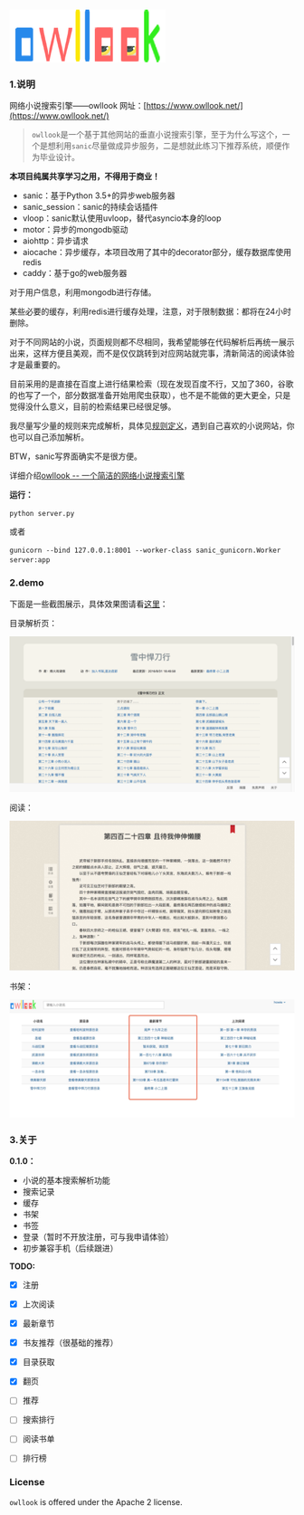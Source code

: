 ### 

![chapter](./novels_search/static/novels/img/logo_home.png)

### 1.说明

网络小说搜索引擎——owllook 网址：[https://www.owllook.net/](https://www.owllook.net/)

> `owllook`是一个基于其他网站的垂直小说搜索引擎，至于为什么写这个，一个是想利用`sanic`尽量做成异步服务，二是想就此练习下推荐系统，顺便作为毕业设计。

**本项目纯属共享学习之用，不得用于商业！**

- sanic：基于Python 3.5+的异步web服务器
- sanic_session：sanic的持续会话插件
- vloop：sanic默认使用uvloop，替代asyncio本身的loop
- motor：异步的mongodb驱动
- aiohttp：异步请求
- aiocache：异步缓存，本项目改用了其中的decorator部分，缓存数据库使用redis
- caddy：基于go的web服务器


对于用户信息，利用mongodb进行存储。

某些必要的缓存，利用redis进行缓存处理，注意，对于限制数据：都将在24小时删除。

对于不同网站的小说，页面规则都不尽相同，我希望能够在代码解析后再统一展示出来，这样方便且美观，而不是仅仅跳转到对应网站就完事，清新简洁的阅读体验才是最重要的。

目前采用的是直接在百度上进行结果检索（现在发现百度不行，又加了360，谷歌的也写了一个，部分数据准备开始用爬虫获取），也不是不能做的更大更全，只是觉得没什么意义，目前的检索结果已经很足够。

我尽量写少量的规则来完成解析，具体见[规则定义](https://github.com/howie6879/novels-search/blob/master/docs/%E8%A7%84%E5%88%99%E5%AE%9A%E4%B9%89.md)，遇到自己喜欢的小说网站，你也可以自己添加解析。

BTW，sanic写界面确实不是很方便。

详细介绍[owllook -- 一个简洁的网络小说搜索引擎](http://www.jianshu.com/p/257345cd9009)

**运行：**

`python server.py`

或者

`gunicorn --bind 127.0.0.1:8001 --worker-class sanic_gunicorn.Worker server:app`

### 2.demo

下面是一些截图展示，具体效果图请看[这里](http://oe7yjec8x.bkt.clouddn.com/howie/2017-03-08-owllook.gif)：

目录解析页：

![demo](./docs/chapter.png)



阅读：

![content](./docs/content.png)

书架：

![books](./docs/the_latest_chapter.jpeg)

### 3.关于

**0.1.0：**

- 小说的基本搜索解析功能
- 搜索记录
- 缓存
- 书架
- 书签
- 登录（暂时不开放注册，可与我申请体验）
- 初步兼容手机（后续跟进）

**TODO:**

- [x] 注册
- [x] 上次阅读
- [x] 最新章节
- [x] 书友推荐（很基础的推荐）
- [x] 目录获取
- [x] 翻页


- [ ] 推荐
- [ ] 搜索排行
- [ ] 阅读书单


- [ ] 排行榜

### License

`owllook` is offered under the Apache 2 license.